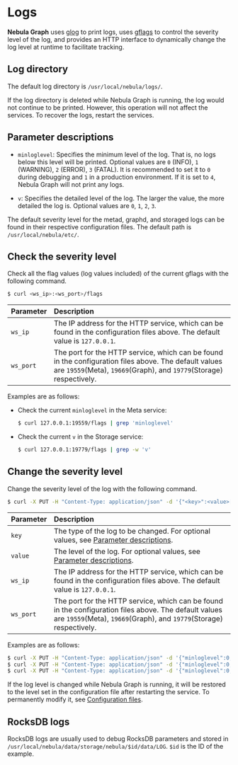 # Logs

**Nebula Graph** uses [glog](https://github.com/google/glog) to print logs, uses [gflags](https://gflags.github.io/gflags/) to control the severity level of the log, and provides an HTTP interface to dynamically change the log level at runtime to facilitate tracking.

## Log directory

The default log directory is `/usr/local/nebula/logs/`.

If the log directory is deleted while Nebula Graph is running, the log would not continue to be printed. However, this operation will not affect the services. To recover the logs, restart the services.

## Parameter descriptions

- `minloglevel`: Specifies the minimum level of the log. That is, no logs below this level will be printed. Optional values are `0` (INFO), `1` (WARNING), `2` (ERROR), `3` (FATAL). It is recommended to set it to `0` during debugging and `1` in a production environment. If it is set to `4`, Nebula Graph will not print any logs.

- `v`: Specifies the detailed level of the log. The larger the value, the more detailed the log is. Optional values are `0`, `1`, `2`, `3`.

The default severity level for the metad, graphd, and storaged logs can be found in their respective configuration files. The default path is `/usr/local/nebula/etc/`.

## Check the severity level

Check all the flag values (log values included) of the current gflags with the following command.

```bash
$ curl <ws_ip>:<ws_port>/flags
```

|Parameter|Description|
|:---|:---|
|`ws_ip`|The IP address for the HTTP service, which can be found in the configuration files above. The default value is `127.0.0.1`.|
|`ws_port`|The port for the HTTP service, which can be found in the configuration files above. The default values are `19559`(Meta), `19669`(Graph), and `19779`(Storage) respectively.|

Examples are as follows:

- Check the current `minloglevel` in the Meta service:

    ```bash
    $ curl 127.0.0.1:19559/flags | grep 'minloglevel'
    ```

- Check the current `v` in the Storage service:
  
    ```bash
    $ curl 127.0.0.1:19779/flags | grep -w 'v'
    ```

## Change the severity level

Change the severity level of the log with the following command.

```bash
$ curl -X PUT -H "Content-Type: application/json" -d '{"<key>":<value>[,"<key>":<value>]}' "<ws_ip>:<ws_port>/flags"
```

|Parameter|Description|
|:---|:---|
|`key`|The type of the log to be changed. For optional values, see [Parameter descriptions](#_3).|
|`value`|The level of the log. For optional values, see [Parameter descriptions](#_3).|
|`ws_ip`|The IP address for the HTTP service, which can be found in the configuration files above. The default value is `127.0.0.1`.|
|`ws_port`|The port for the HTTP service, which can be found in the configuration files above. The default values are `19559`(Meta), `19669`(Graph), and `19779`(Storage) respectively.|

Examples are as follows:

```bash
$ curl -X PUT -H "Content-Type: application/json" -d '{"minloglevel":0,"v":3}' "127.0.0.1:19779/flags" # storaged
$ curl -X PUT -H "Content-Type: application/json" -d '{"minloglevel":0,"v":3}' "127.0.0.1:19669/flags" # graphd
$ curl -X PUT -H "Content-Type: application/json" -d '{"minloglevel":0,"v":3}' "127.0.0.1:19559/flags" # metad

```

If the log level is changed while Nebula Graph is running, it will be restored to the level set in the configuration file after restarting the service. To permanently modify it, see [Configuration files](../1.configurations/1.configurations.md).

## RocksDB logs

RocksDB logs are usually used to debug RocksDB parameters and stored in `/usr/local/nebula/data/storage/nebula/$id/data/LOG`. `$id` is the ID of the example.
